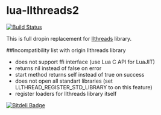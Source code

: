 lua-llthreads2
==============
[![Build Status](https://travis-ci.org/moteus/lua-llthreads2.png?branch=master)](https://travis-ci.org/moteus/lua-llthreads2)

This is full dropin replacement for [llthreads](https://github.com/Neopallium/lua-llthreads) library.

##Incompatibility list with origin llthreads library
* does not support ffi interface (use Lua C API for LuaJIT)
* returns nil instead of false on error
* start method returns self instead of true on success
* does not open all standart libraries (set LLTHREAD_REGISTER_STD_LIBRARY to on this feature)
* register loaders for llthreads library itself


[![Bitdeli Badge](https://d2weczhvl823v0.cloudfront.net/moteus/lua-llthreads2/trend.png)](https://bitdeli.com/free "Bitdeli Badge")

